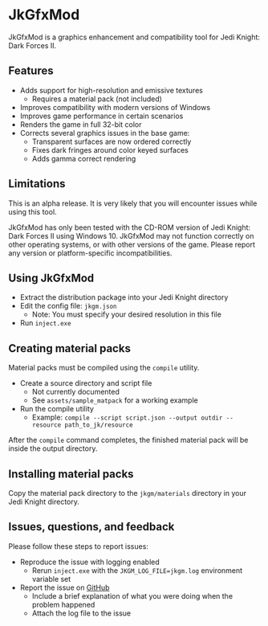 # JkGfxMod

JkGfxMod is a graphics enhancement and compatibility tool for Jedi Knight: Dark Forces II.

## Features

- Adds support for high-resolution and emissive textures
    - Requires a material pack (not included)
- Improves compatibility with modern versions of Windows
- Improves game performance in certain scenarios
- Renders the game in full 32-bit color
- Corrects several graphics issues in the base game:
    - Transparent surfaces are now ordered correctly
    - Fixes dark fringes around color keyed surfaces
    - Adds gamma correct rendering

## Limitations

This is an alpha release. It is very likely that you will encounter issues while using this tool.

JkGfxMod has only been tested with the CD-ROM version of Jedi Knight: Dark Forces II using Windows 10. JkGfxMod may not function correctly on other operating systems, or with other versions of the game. Please report any version or platform-specific incompatibilities.

## Using JkGfxMod

- Extract the distribution package into your Jedi Knight directory
- Edit the config file: `jkgm.json`
    - Note: You must specify your desired resolution in this file
- Run `inject.exe`

## Creating material packs

Material packs must be compiled using the `compile` utility.

- Create a source directory and script file
    - Not currently documented
    - See `assets/sample_matpack` for a working example
- Run the compile utility
    - Example: `compile --script script.json --output outdir --resource path_to_jk/resource`

After the `compile` command completes, the finished material pack will be inside the output directory.

## Installing material packs

Copy the material pack directory to the `jkgm/materials` directory in your Jedi Knight directory.


## Issues, questions, and feedback

Please follow these steps to report issues:

- Reproduce the issue with logging enabled
    - Rerun `inject.exe` with the `JKGM_LOG_FILE=jkgm.log` environment variable set
- Report the issue on [GitHub](https://github.com/jdmclark/jkgfxmod/issues)
    - Include a brief explanation of what you were doing when the problem happened
    - Attach the log file to the issue